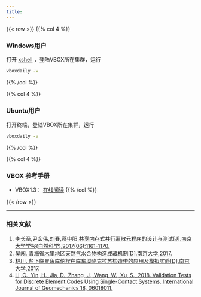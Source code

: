 ```yaml
---
title: 
---
```



{{< row >}}
{{% col 4 %}}
### Windows用户
打开 [xshell](https://www.netsarang.com) ，登陆VBOX所在集群，运行
```bash
vboxdaily -v
```
<!--- **xshell xftp 下载**：-->
<!--    [xshell xftp](https://www.netsarang.com)-->
<!--- **ParaView 安装包**：-->
<!--    [32位](http://mirrors.ustc.edu.cn/gmt/bin/gmt-5.4.5-win32.exe) |-->
<!--    [64位](http://mirrors.ustc.edu.cn/gmt/bin/gmt-5.4.5-win64.exe)-->
<!--- **ghostscript安装包**：-->
<!--    [32位](https://github.com/ArtifexSoftware/ghostpdl-downloads/releases/download/gs922/gs922w32.exe) |-->
<!--    [64位](https://github.com/ArtifexSoftware/ghostpdl-downloads/releases/download/gs922/gs922w64.exe)-->
<!--- **gsview安装包**：-->
<!--    [32位](http://www.ghostgum.com.au/download/gsv50w32.exe) |-->
<!--    [64位](http://www.ghostgum.com.au/download/gsv50w64.exe)-->
{{% /col %}}

{{% col 4 %}}
### Ubuntu用户
打开终端，登陆VBOX所在集群，运行

```bash
vboxdaily -v
```
{{% /col %}}

{{% col 4 %}}
### VBOX 参考手册

- VBOX1.3：
    [在线阅读](http://doc.geovbox.com)
{{% /col %}}

{{< /row >}}

---

### 相关文献

1. [李长圣,尹宏伟,刘春,蔡申阳.共享内存式并行离散元程序的设计与测试[J].南京大学学报(自然科学),2017(06):1161-1170.](共享内存式并行离散元程序的设计与测试_李长圣.pdf)
2. [吴闯. 青海省木里地区天然气水合物构造成藏机制[D].南京大学,2017.](http://t.cn/RpLyDni)
3. [林川. 盐下临界角库伦楔在库车坳陷克拉苏构造带的应用及模拟实验[D].南京大学,2017.](http://t.cn/RpLUbiW)
4. [Li, C., Yin, H., Jia, D., Zhang, J., Wang, W., Xu, S., 2018. Validation Tests for Discrete Element Codes Using Single-Contact Systems. International Journal of Geomechanics 18, 06018011.](li2017.pdf)




